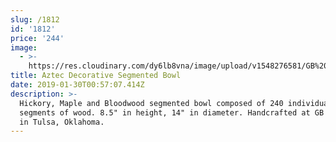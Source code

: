 ```yaml
---
slug: /1812
id: '1812'
price: '244'
image:
  - >-
    https://res.cloudinary.com/dy6lb8vna/image/upload/v1548276581/GB%20Bowlworks%20Gallery/DSC_2916a.jpg
title: Aztec Decorative Segmented Bowl
date: 2019-01-30T00:57:07.414Z
description: >-
  Hickory, Maple and Bloodwood segmented bowl composed of 240 individual
  segments of wood. 8.5" in height, 14" in diameter. Handcrafted at GB Bowlworks
  in Tulsa, Oklahoma.
---
```


